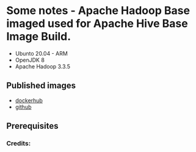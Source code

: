 # Some notes - Apache Hadoop Base imaged used for Apache Hive Base Image Build.

- Ubunto 20.04 - ARM
- OpenJDK 8
- Apache Hadoop 3.3.5

## Published images
- [dockerhub](https://hub.docker.com/...)
- [github](https://github.com/...)

## Prerequisites


### Credits:
